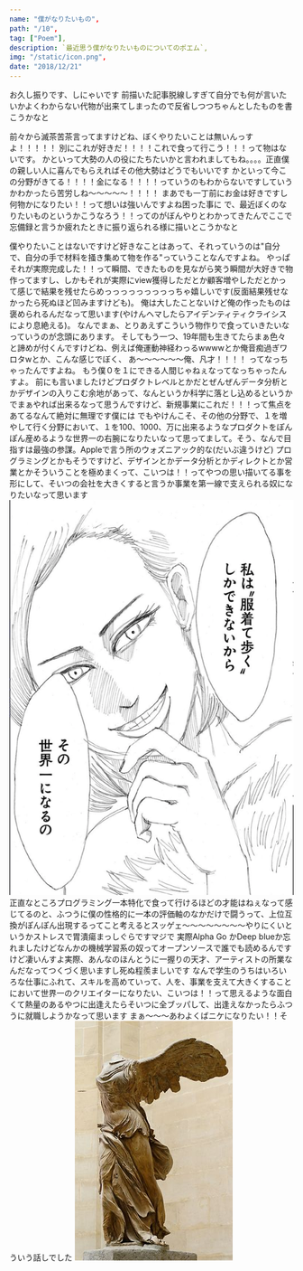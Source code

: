 ```yaml
---
name: "僕がなりたいもの",
path: "/10",
tag: ["Poem"],
description: `最近思う僕がなりたいものについてのポエム`,
img: "/static/icon.png",
date: "2018/12/21"
---
```


お久し振りです、しにゃいです
前描いた記事脱線しすぎて自分でも何が言いたいかよくわからない代物が出来てしまったので反省しつつちゃんとしたものを書こうかなと

前々から滅茶苦茶言ってますけどね、ぼくやりたいことは無いんっすよ！！！！！
別にこれが好きだ！！！！これで食って行こう！！！って物はないです。
かといって大勢の人の役にたちたいかと言われましてもね。。。。正直僕の親しい人に喜んでもらえればその他大勢はどうでもいいです
かといって今この分野がきてる！！！！金になる！！！！っていうのもわからないですしていうかわかったら苦労しね〜〜〜〜〜！！！！
まあでも一丁前にお金は好きですし何物かになりたい！！って想いは強いんですよね困った事に
で、最近ぼくのなりたいものというかこうなろう！！ってのがぼんやりとわかってきたんでここで忘備録と言うか疲れたときに振り返られる様に描いとこうかなと

僕やりたいことはないですけど好きなことはあって、それっていうのは"自分で、自分の手で材料を掻き集めて物を作る"っていうことなんですよね。
やっぱそれが実際完成した！！って瞬間、できたものを見ながら笑う瞬間が大好きで物作ってますし、しかもそれが実際にview獲得しただとか顧客増やしただとかって感じで結果を残せたらめっっっっっっっっっちゃ嬉しいです(反面結果残せなかったら死ぬほど凹みますけども)。
俺は大したことないけど俺の作ったものは褒められるんだなって思います(やけんヘマしたらアイデンティティクライシスにより息絶える)。
なんでまぁ、とりあえずこういう物作りで食っていきたいなっていうのが念頭にあります。
そしてもう一つ、19年間も生きてたらまぁ色々と諦めが付くんですけどね、例えば俺運動神経わっるwwwwとか俺音痴過ぎワロタwとか、こんな感じでぼく、
あ〜〜〜〜〜〜俺、凡才！！！！
ってなっちゃったんですよね。
もう僕０を１にできる人間じゃねぇなってなっちゃったんすよ。
前にも言いましたけどプロダクトレベルとかだとぜんぜんデータ分析とかデザインの入りこむ余地があって、なんというか科学に落とし込めるというかでまぁやれば出来るなって思うんですけど、新規事業にこれだ！！！って焦点をあてるなんて絶対に無理です僕には
でもやけんこそ、その他の分野で、１を増やして行く分野において、１を100、1000、万に出来るようなプロダクトをぽんぽん産めるような世界一の右腕になりたいなって思ってまして。そう、なんで目指すは最強の参謀。Appleで言う所のウォズニアック的な(だいぶ違うけど)
プログラミングとかもそうですけど、デザインとかデータ分析とかディレクトとか営業とかそういうことを極めまくって、こいつは！！ってやつの思い描いてる事を形にして、そいつの会社を大きくすると言うか事業を第一線で支えられる奴になりたいなって思います
<img src="/static/10-1.png" />
正直なところプログラミング一本特化で食って行けるほどの才能はねぇなって感じてるのと、ふつうに僕の性格的に一本の評価軸のなかだけで闘うって、上位互換がぽんぽん出現するってこと考えるとスッゲェ〜〜〜〜〜〜〜〜やりにくいというかストレスで胃潰瘍まっしぐらですマジで
実際Alpha Go かDeep blueか忘れましたけどなんかの機械学習系の奴ってオープンソースで誰でも読めるんですけど凄いんすよ実際、あんなのほんとうに一握りの天才、アーティストの所業なんだなってつくづく思いますし死ぬ程羨ましいです
なんで学生のうちはいろいろな仕事にふれて、スキルを高めていって、人を、事業を支えて大きくすることにおいて世界一のクリエイターになりたい、こいつは！！って思えるような面白くて熱量のあるやつに出逢えたらそいつに全ブッパして、出逢えなかったらふつうに就職しようかなって思います
まぁ〜〜〜あわよくばニケになりたい！！そういう話しでした
<img src="/static/10-2.jpg" />